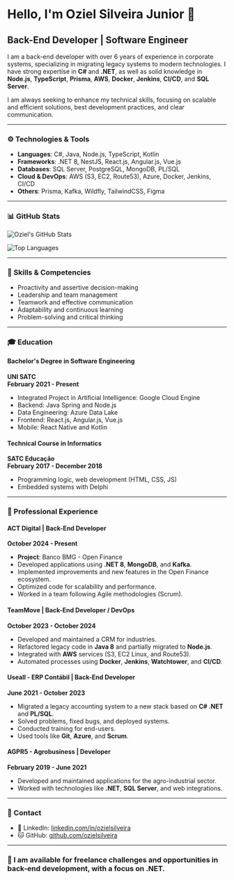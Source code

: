 # Hello, I'm Oziel Silveira Junior 👋

## Back-End Developer | Software Engineer

I am a back-end developer with over 6 years of experience in corporate systems, specializing in migrating legacy systems to modern technologies. I have strong expertise in **C#** and **.NET**, as well as solid knowledge in **Node.js**, **TypeScript**, **Prisma**, **AWS**, **Docker**, **Jenkins**, **CI/CD**, and **SQL Server**.

I am always seeking to enhance my technical skills, focusing on scalable and efficient solutions, best development practices, and clear communication.

---

### ⚙️ Technologies & Tools

- **Languages**: C#, Java, Node.js, TypeScript, Kotlin  
- **Frameworks**: .NET 8, NestJS, React.js, Angular.js, Vue.js  
- **Databases**: SQL Server, PostgreSQL, MongoDB, PL/SQL  
- **Cloud & DevOps**: AWS (S3, EC2, Route53), Azure, Docker, Jenkins, CI/CD  
- **Others**: Prisma, Kafka, Wildfly, TailwindCSS, Figma  

---

### 📊 GitHub Stats

![Oziel's GitHub Stats](https://github-readme-stats.vercel.app/api?username=ozielsilveira&show_icons=true&theme=dark&count_private=true)

![Top Languages](https://github-readme-stats.vercel.app/api/top-langs/?username=ozielsilveira&layout=compact&theme=dark)

---

### 🌟 Skills & Competencies

- Proactivity and assertive decision-making  
- Leadership and team management  
- Teamwork and effective communication  
- Adaptability and continuous learning  
- Problem-solving and critical thinking  

---

### 🎓 Education

#### **Bachelor's Degree in Software Engineering**
**UNI SATC**  
**February 2021 - Present**  
- Integrated Project in Artificial Intelligence: Google Cloud Engine  
- Backend: Java Spring and Node.js  
- Data Engineering: Azure Data Lake  
- Frontend: React.js, Angular.js, Vue.js  
- Mobile: React Native and Kotlin

#### **Technical Course in Informatics**
**SATC Educação**  
**February 2017 - December 2018**  
- Programming logic, web development (HTML, CSS, JS)  
- Embedded systems with Delphi

---

### 🚀 Professional Experience

#### **ACT Digital** | Back-End Developer
**October 2024 - Present**  
- **Project**: Banco BMG - Open Finance  
- Developed applications using **.NET 8**, **MongoDB**, and **Kafka**.  
- Implemented improvements and new features in the Open Finance ecosystem.  
- Optimized code for scalability and performance.  
- Worked in a team following Agile methodologies (Scrum).

#### **TeamMove** | Back-End Developer / DevOps
**October 2023 - October 2024**  
- Developed and maintained a CRM for industries.  
- Refactored legacy code in **Java 8** and partially migrated to **Node.js**.  
- Integrated with **AWS** services (S3, EC2 Linux, and Route53).  
- Automated processes using **Docker**, **Jenkins**, **Watchtower**, and **CI/CD**.

#### **Useall - ERP Contábil** | Back-End Developer
**June 2021 - October 2023**  
- Migrated a legacy accounting system to a new stack based on **C# .NET** and **PL/SQL**.  
- Solved problems, fixed bugs, and deployed systems.  
- Conducted training for end-users.  
- Used tools like **Git**, **Azure**, and **Scrum**.

#### **AGPR5 - Agrobusiness** | Developer
**February 2019 - June 2021**  
- Developed and maintained applications for the agro-industrial sector.  
- Worked with technologies like **.NET**, **SQL Server**, and web integrations.

---

### 📝 Contact

- 🔗 LinkedIn: [linkedin.com/in/ozielsilveira](https://linkedin.com/in/ozielsilveira)  
- 🐱 GitHub: [github.com/ozielsilveira](https://github.com/ozielsilveira)  

---

### 💼 I am available for freelance challenges and opportunities in back-end development, with a focus on .NET.
